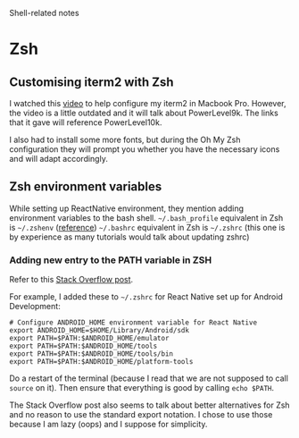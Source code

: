 Shell-related notes

# Zsh

## Customising iterm2 with Zsh
I watched this [video](https://youtu.be/pTW02GMeI74) to help configure my iterm2 in Macbook Pro. However, the video is a little outdated and it will talk about PowerLevel9k. The links that it gave will reference PowerLevel10k.

I also had to install some more fonts, but during the Oh My Zsh configuration they will prompt you whether you have the necessary icons and will adapt accordingly.

## Zsh environment variables
While setting up ReactNative environment, they mention adding environment variables to the bash shell.
`~/.bash_profile` equivalent in Zsh is `~/.zshenv` ([reference](https://stackoverflow.com/questions/23090390/is-there-anything-in-zsh-like-bash-profile))
`~/.bashrc` equivalent in Zsh is `~/.zshrc` (this one is by experience as many tutorials would talk about updating zshrc)

### Adding new entry to the PATH variable in ZSH
Refer to this [Stack Overflow post](https://stackoverflow.com/questions/11530090/adding-a-new-entry-to-the-path-variable-in-zsh).

For example, I added these to `~/.zshrc` for React Native set up for Android Development:
```
# Configure ANDROID_HOME environment variable for React Native
export ANDROID_HOME=$HOME/Library/Android/sdk
export PATH=$PATH:$ANDROID_HOME/emulator
export PATH=$PATH:$ANDROID_HOME/tools
export PATH=$PATH:$ANDROID_HOME/tools/bin
export PATH=$PATH:$ANDROID_HOME/platform-tools
```
Do a restart of the terminal (because I read that we are not supposed to call `source` on it). Then ensure that everything is good by calling `echo $PATH`.

The Stack Overflow post also seems to talk about better alternatives for Zsh and no reason to use the standard export notation. I chose to use those because I am lazy (oops) and I suppose for simplicity.
